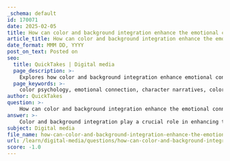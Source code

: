 ```yaml
---
_schema: default
id: 170071
date: 2025-02-05
title: How can color and background integration enhance the emotional connection in character narratives?
article_title: How can color and background integration enhance the emotional connection in character narratives?
date_format: MMM DD, YYYY
post_on_text: Posted on
seo:
  title: QuickTakes | Digital media
  page_description: >-
    Explores how color and background integration enhance emotional connections in character narratives, emphasizing color psychology, character traits, mood setting, cultural significance, and visual coherence.
  page_keywords: >-
    color psychology, emotional connection, character narratives, color integration, background design, mood setting, visual metaphors, cultural significance, character traits, visual coherence
author: QuickTakes
question: >-
    How can color and background integration enhance the emotional connection in character narratives?
answer: >-
    Color and background integration play a crucial role in enhancing the emotional connection in character narratives. By strategically selecting and combining colors, designers can evoke specific reactions from the audience, reinforce narrative themes, and establish visual coherence within a story. Here are several ways in which color and background integration can enhance emotional connections:\n\n1. **Color Psychology**: Different colors evoke different emotions. For instance, warm colors like red and orange can evoke feelings of excitement or anger, while cool colors like blue and green can create a sense of calm or sadness. By understanding color psychology, designers can create characters and backgrounds that resonate emotionally with the audience, enhancing the overall narrative experience.\n\n2. **Character Traits and Relationships**: Colors can signify character traits and relationships. For example, a character dressed in bright, vibrant colors may be perceived as cheerful and outgoing, while a character in darker shades may be seen as mysterious or brooding. Additionally, the use of complementary colors between characters can signify harmony or conflict, guiding the audience's emotional journey through the story.\n\n3. **Mood Setting**: The choice of color palette can set the mood for a scene. A warm, sunny background can create a joyful atmosphere, while a dark, stormy backdrop can evoke tension or fear. This integration of color and background helps to immerse the audience in the emotional landscape of the narrative.\n\n4. **Visual Metaphors**: Color can serve as a visual metaphor for conflict or emotional states. For instance, contrasting colors can represent internal struggles or external conflicts, guiding the audience's understanding of the character's journey without the need for explicit dialogue. This subtlety can deepen the emotional impact of the narrative.\n\n5. **Cultural Significance**: Colors often carry cultural meanings that can enhance character narratives. For example, in some cultures, white symbolizes purity, while in others, it may represent mourning. By incorporating culturally significant colors into character design and backgrounds, designers can create richer, more relatable narratives that resonate with diverse audiences.\n\n6. **Consistency and Coherence**: A well-thought-out color scheme that integrates characters and backgrounds can create visual coherence, making the story more engaging. Consistency in color usage helps to reinforce themes and character arcs, allowing the audience to connect emotionally with the narrative.\n\nIn conclusion, the integration of color and background in character design is not merely an aesthetic choice; it is a powerful storytelling tool that can evoke emotions, convey character traits, and enhance the overall narrative experience. By understanding and applying color theory effectively, designers can create characters and environments that resonate deeply with audiences, enriching the emotional connection within the story.
subject: Digital media
file_name: how-can-color-and-background-integration-enhance-the-emotional-connection-in-character-narratives.md
url: /learn/digital-media/questions/how-can-color-and-background-integration-enhance-the-emotional-connection-in-character-narratives
score: -1.0
---
```


&nbsp;